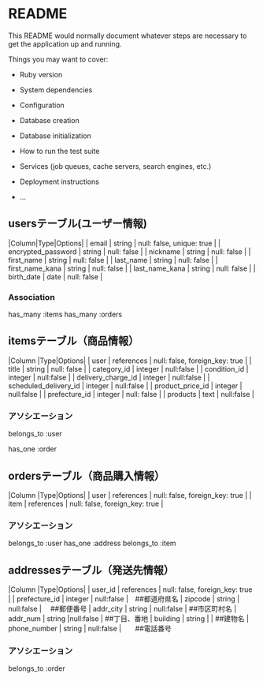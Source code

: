 # README

This README would normally document whatever steps are necessary to get the
application up and running.

Things you may want to cover:

* Ruby version

* System dependencies

* Configuration

* Database creation

* Database initialization

* How to run the test suite

* Services (job queues, cache servers, search engines, etc.)

* Deployment instructions

* ...

## usersテーブル(ユーザー情報)

|Column|Type|Options|
| email               | string              | null: false, unique: true |
| encrypted_password | string              | null: false               |
| nickname           | string         | null: false      |
| first_name           | string            | null: false               |
| last_name           | string            | null: false               |
| first_name_kana           | string            | null: false               |
| last_name_kana           | string            | null: false               |
| birth_date  | date              | null: false               |


### Association

has_many :items
has_many :orders



## itemsテーブル（商品情報）

|Column         |Type|Options|
| user          | references | null: false, foreign_key: true |
| title          | string         | null: false               |
| category_id       | integer    | null:false             |
| condition_id     | integer    | null:false             |
| delivery_charge_id    | integer       | null:false   |
| scheduled_delivery_id      | integer       | null:false   |
| product_price_id     |  integer       | null:false   |
|  prefecture_id    |  integer  | null: false  |
| products    | text  | null:false |


### アソシエーション

belongs_to :user

has_one :order


## ordersテーブル（商品購入情報）

|Column         |Type|Options|
| user          | references | null: false, foreign_key: true |
| item   | references    | null: false, foreign_key: true  |


###  アソシエーション


belongs_to :user
has_one :address
belongs_to :item


## addressesテーブル（発送先情報）

|Column         |Type|Options|
| user_id        | references | null: false, foreign_key: true |
|  prefecture_id    | integer  | null:false   |　##都道府県名
| zipcode  |  string | null:false  | 　##郵便番号
| addr_city |  string | null:false | ##市区町村名
| addr_num  | string	|null:false | ##丁目、番地
|  building |    string   |     | ##建物名
| phone_number  | string | null:false  |　　##電話番号


###  アソシエーション

belongs_to :order

